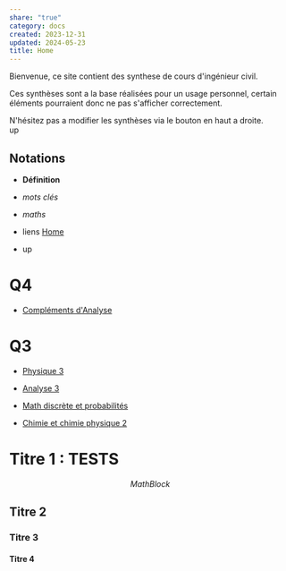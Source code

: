 ```yaml
---  
share: "true"  
category: docs  
created: 2023-12-31  
updated: 2024-05-23  
title: Home  
---  
```

Bienvenue, ce site contient des synthese de cours d'ingénieur civil.  
  
Ces synthèses sont a la base réalisées pour un usage personnel, certain éléments pourraient donc ne pas s'afficher correctement.  
  
N'hésitez pas a modifier les synthèses via le bouton en haut a droite.  
up  
## Notations  
  
- **Définition**  
  
- *mots clés*  
  
- $maths{}$  
  
- liens [Home]()  
  
- up  
# Q4  
  
- [Compléments d'Analyse](Compl%C3%A9ments%20d%27Analyse)  
# Q3  
  
- [Physique 3](Physique%203)  
  
- [Analyse 3](Analyse%203)  
  
- [Math discrète et probabilités](MDP)  
  
- [Chimie et chimie physique 2](Chimie%202)  
  
  
# Titre 1 : TESTS  
$$  
Math Block  
$$  
## Titre 2  
### Titre 3  
#### Titre 4  
